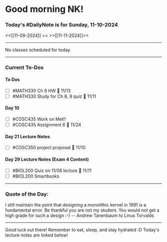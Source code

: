 # Good morning NK!
### Today's #DailyNote is for  Sunday, 11-10-2024

<<[[11-09-2024]] <<
\>>[[11-11-2024]]>>

------------
No classes scheduled for today.

------------
### Current To-Dos
#### To Dos
- [ ] #MATH330 Ch 9 HW 📅 11/13 
- [ ] #MATH330 Study for Ch 8, 9 quiz 📅 11/11
#### Day 10
- [ ] #COSC435 Work on Met!!
- [ ] #COSC435 Assignment 6 📅 11/24
#### Day 21 Lecture Notes
- [ ] #COSC350 project proposal 📅 11/10
#### Day 29 Lecture Notes (Exam 4 Content)
- [ ] #BIOL200 Quiz on 11/08 lecture 📅 11/11
- [ ] #BIOL200 Smartbooks

----------
### Quote of the Day:

 I still maintain the point that designing a monolithic kernel in 1991 is a
fundamental error.  Be thankful you are not my student.  You would not get a
high grade for such a design :-)
	-- Andrew Tanenbaum to Linus Torvalds

-------
Good luck out there! Remember to eat, sleep, and stay hydrated :D
Today's lecture notes are linked below!